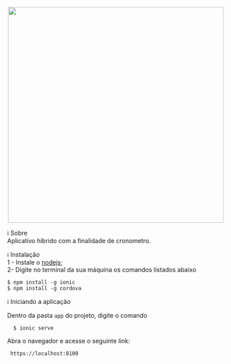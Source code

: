 <p align="center"><a href="image" target="_blank"><img width="500"src="https://i.imgur.com/INXzHhC.png"></a></p>

ℹ️ Sobre       
Aplicativo híbrido com a finalidade de cronometro.

ℹ️ Instalação       
1 - Instale o [nodejs](https://nodejs.org/en/);        
2- Digite no terminal da sua máquina os comandos listados abaixo        
  ```Terminal
  $ npm install -g ionic
  $ npm install -g cordova
  ```
ℹ️ Iniciando a aplicação

Dentro da pasta `app` do projeto, digite o comando
```Terminal
  $ ionic serve
```
Abra o navegador e acesse o seguinte link:
 ```
  https://localhost:8100
 ```
